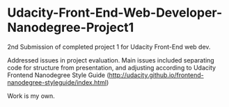 Udacity-Front-End-Web-Developer-Nanodegree-Project1
===================================================

2nd Submission of completed project 1 for Udacity Front-End web dev. 

Addressed issues in project evaluation. Main issues included separating code for structure from presentation, and adjusting according to Udacity Frontend Nanodegree Style Guide (http://udacity.github.io/frontend-nanodegree-styleguide/index.html) 

Work is my own. 
